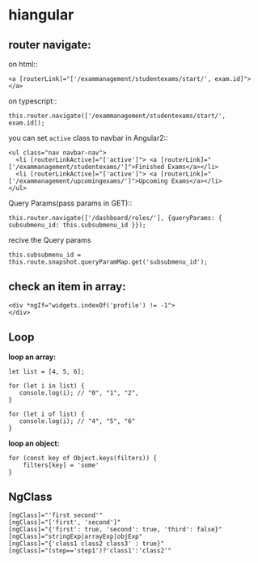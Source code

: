 # hiangular

## router navigate:

on html::

    <a [routerLink]="['/exammanagement/studentexams/start/', exam.id]"></a>
    
on typescript::

    this.router.navigate(['/exammanagement/studentexams/start/', exam.id]);

you can set `active` class to navbar in Angular2::

    <ul class="nav navbar-nav">
      <li [routerLinkActive]="['active']"> <a [routerLink]="['/exammanagement/studentexams/']">Finished Exams</a></li>
      <li [routerLinkActive]="['active']"> <a [routerLink]="['/exammanagement/upcomingexams/']">Upcoming Exams</a></li>
    </ul>
    
Query Params(pass params in GET)::

    this.router.navigate(['/dashboard/roles/'], {queryParams: { subsubmenu_id: this.subsubmenu_id }});

recive the Query params

    this.subsubmenu_id = this.route.snapshot.queryParamMap.get('subsubmenu_id');
## check an item in array:

    <div *ngIf="widgets.indexOf('profile') != -1">
    </div>

## Loop

**loop an array:**

    let list = [4, 5, 6];

    for (let i in list) {
       console.log(i); // "0", "1", "2",
    }

    for (let i of list) {
       console.log(i); // "4", "5", "6"
    }
    
**loop an object:**

    for (const key of Object.keys(filters)) {
        filters[key] = 'some'
    }

## NgClass

    [ngClass]="'first second'"
    [ngClass]="['first', 'second']"
    [ngClass]="{'first': true, 'second': true, 'third': false}"
    [ngClass]="stringExp|arrayExp|objExp"
    [ngClass]="{'class1 class2 class3' : true}"
    [ngClass]="(step=='step1')?'class1':'class2'"
